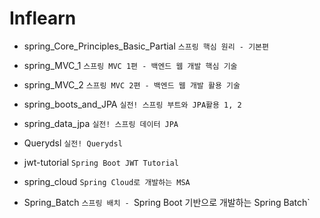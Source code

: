 # Inflearn


* spring_Core_Principles_Basic_Partial     `스프링 핵심 원리 - 기본편`

* spring_MVC_1 `스프링 MVC 1편 - 백엔드 웹 개발 핵심 기술`

* spring_MVC_2 `스프링 MVC 2편 - 백엔드 웹 개발 활용 기술`

* spring_boots_and_JPA `실전! 스프링 부트와 JPA활용 1, 2`

* spring_data_jpa `실전! 스프링 데이터 JPA`

* Querydsl `실전! Querydsl`

* jwt-tutorial `Spring Boot JWT Tutorial`

* spring_cloud `Spring Cloud로 개발하는 MSA`

* Spring_Batch `스프링 배치 - `Spring Boot 기반으로 개발하는 Spring Batch`
